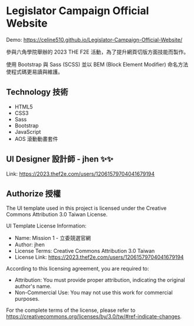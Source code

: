 # Legislator Campaign Official Website

Demo: https://celine510.github.io/Legislator-Campaign-Official-Website/

參與六角學院舉辦的 2023 THE F2E 活動，為了提升網頁切版方面技能而製作。

使用 Bootstrap 與 Sass (SCSS) 並以 BEM (Block Element Modifier) 命名方法使程式碼更易讀與維護。

## Technology 技術

- HTML5
- CSS3
- Sass
- Bootstrap
- JavaScript
- AOS 滾動動畫套件

## UI Designer 設計師 - jhen ✨✨

Link: https://2023.thef2e.com/users/12061579704041679194

## Authorize 授權

The UI template used in this project is licensed under the Creative Commons Attribution 3.0 Taiwan License.

UI Template License Information:

- Name: Mission 1 - 立委競選官網
- Author: jhen
- License Terms: Creative Commons Attribution 3.0 Taiwan
- License Link: https://2023.thef2e.com/users/12061579704041679194

According to this licensing agreement, you are required to:

- Attribution: You must provide proper attribution, indicating the original author's name.
- Non-Commercial Use: You may not use this work for commercial purposes.

For the complete terms of the license, please refer to https://creativecommons.org/licenses/by/3.0/tw/#ref-indicate-changes.
